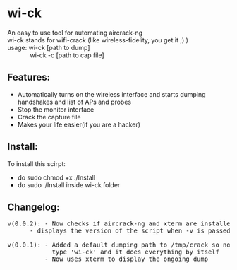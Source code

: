 # wi-ck
An easy to use tool for automating aircrack-ng  
wi-ck stands for wifi-crack (like wireless-fidelity, you get it ;) )  
usage: wi-ck [path to dump]  
&nbsp; &nbsp; &nbsp; &nbsp; &nbsp; &nbsp; &nbsp;wi-ck -c [path to cap file]

## Features:
- Automatically turns on the wireless interface and starts dumping handshakes and list of APs and probes
- Stop the monitor interface
- Crack the capture file
- Makes your life easier(if you are a hacker)
 ## Install:
To install this scirpt:
- do sudo chmod +x ./Install
- do sudo ./Install inside wi-ck folder

## Changelog:
<pre>
v(0.0.2): - Now checks if aircrack-ng and xterm are installed
	  - displays the version of the script when -v is passed

v(0.0.1): - Added a default dumping path to /tmp/crack so now you just have to 
            type 'wi-ck' and it does everything by itself 
          - Now uses xterm to display the ongoing dump
</pre>
